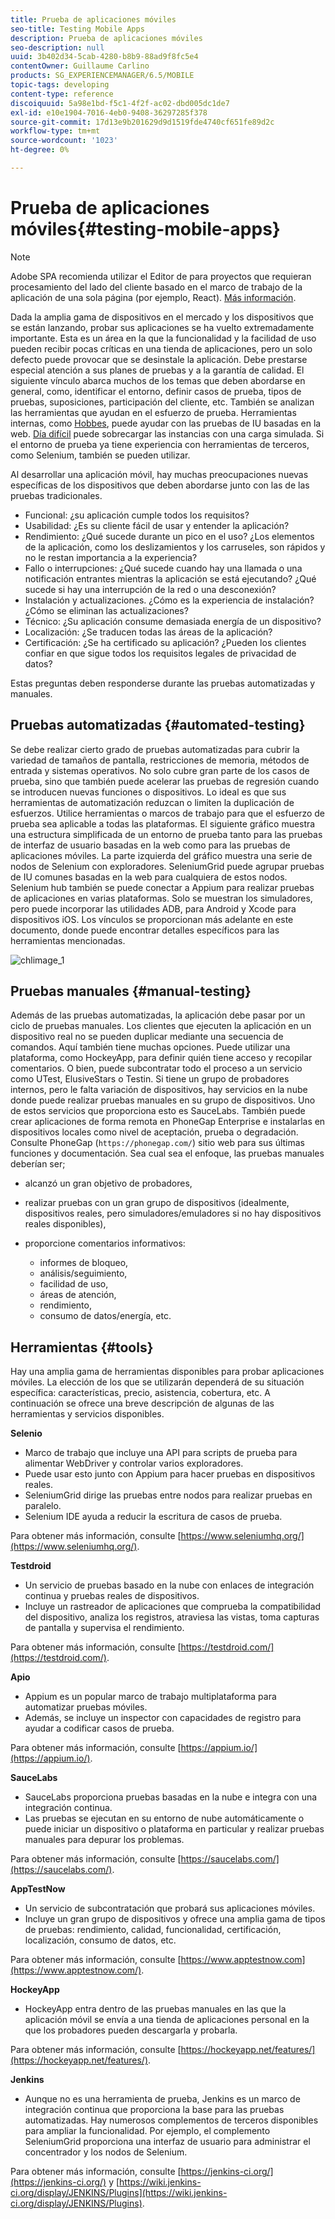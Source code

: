 ```yaml
---
title: Prueba de aplicaciones móviles
seo-title: Testing Mobile Apps
description: Prueba de aplicaciones móviles
seo-description: null
uuid: 3b402d34-5cab-4280-b8b9-88ad9f8fc5e4
contentOwner: Guillaume Carlino
products: SG_EXPERIENCEMANAGER/6.5/MOBILE
topic-tags: developing
content-type: reference
discoiquuid: 5a98e1bd-f5c1-4f2f-ac02-dbd005dc1de7
exl-id: e10e1904-7016-4eb0-9408-36297285f378
source-git-commit: 17d13e9b201629d9d1519fde4740cf651fe89d2c
workflow-type: tm+mt
source-wordcount: '1023'
ht-degree: 0%

---
```


# Prueba de aplicaciones móviles{#testing-mobile-apps}

>[!NOTE]
>
>Adobe SPA recomienda utilizar el Editor de para proyectos que requieran procesamiento del lado del cliente basado en el marco de trabajo de la aplicación de una sola página (por ejemplo, React). [Más información](/help/sites-developing/spa-overview.md).

Dada la amplia gama de dispositivos en el mercado y los dispositivos que se están lanzando, probar sus aplicaciones se ha vuelto extremadamente importante. Esta es un área en la que la funcionalidad y la facilidad de uso pueden recibir pocas críticas en una tienda de aplicaciones, pero un solo defecto puede provocar que se desinstale la aplicación. Debe prestarse especial atención a sus planes de pruebas y a la garantía de calidad. El siguiente vínculo abarca muchos de los temas que deben abordarse en general, como, identificar el entorno, definir casos de prueba, tipos de pruebas, suposiciones, participación del cliente, etc. También se analizan las herramientas que ayudan en el esfuerzo de prueba. Herramientas internas, como [Hobbes](/help/sites-developing/hobbes.md), puede ayudar con las pruebas de IU basadas en la web. [Día difícil](/help/sites-developing/tough-day.md) puede sobrecargar las instancias con una carga simulada. Si el entorno de prueba ya tiene experiencia con herramientas de terceros, como Selenium, también se pueden utilizar.

Al desarrollar una aplicación móvil, hay muchas preocupaciones nuevas específicas de los dispositivos que deben abordarse junto con las de las pruebas tradicionales.

* Funcional: ¿su aplicación cumple todos los requisitos?
* Usabilidad: ¿Es su cliente fácil de usar y entender la aplicación?
* Rendimiento: ¿Qué sucede durante un pico en el uso? ¿Los elementos de la aplicación, como los deslizamientos y los carruseles, son rápidos y no le restan importancia a la experiencia?
* Fallo o interrupciones: ¿Qué sucede cuando hay una llamada o una notificación entrantes mientras la aplicación se está ejecutando? ¿Qué sucede si hay una interrupción de la red o una desconexión?
* Instalación y actualizaciones. ¿Cómo es la experiencia de instalación? ¿Cómo se eliminan las actualizaciones?
* Técnico: ¿Su aplicación consume demasiada energía de un dispositivo?
* Localización: ¿Se traducen todas las áreas de la aplicación?
* Certificación: ¿Se ha certificado su aplicación? ¿Pueden los clientes confiar en que sigue todos los requisitos legales de privacidad de datos?

Estas preguntas deben responderse durante las pruebas automatizadas y manuales.

## Pruebas automatizadas {#automated-testing}

Se debe realizar cierto grado de pruebas automatizadas para cubrir la variedad de tamaños de pantalla, restricciones de memoria, métodos de entrada y sistemas operativos. No solo cubre gran parte de los casos de prueba, sino que también puede acelerar las pruebas de regresión cuando se introducen nuevas funciones o dispositivos. Lo ideal es que sus herramientas de automatización reduzcan o limiten la duplicación de esfuerzos. Utilice herramientas o marcos de trabajo para que el esfuerzo de prueba sea aplicable a todas las plataformas. El siguiente gráfico muestra una estructura simplificada de un entorno de prueba tanto para las pruebas de interfaz de usuario basadas en la web como para las pruebas de aplicaciones móviles. La parte izquierda del gráfico muestra una serie de nodos de Selenium con exploradores. SeleniumGrid puede agrupar pruebas de IU comunes basadas en la web para cualquiera de estos nodos. Selenium hub también se puede conectar a Appium para realizar pruebas de aplicaciones en varias plataformas. Solo se muestran los simuladores, pero puede incorporar las utilidades ADB, para Android y Xcode para dispositivos iOS. Los vínculos se proporcionan más adelante en este documento, donde puede encontrar detalles específicos para las herramientas mencionadas.

![chlimage_1](assets/chlimage_1.jpeg)

## Pruebas manuales {#manual-testing}

Además de las pruebas automatizadas, la aplicación debe pasar por un ciclo de pruebas manuales. Los clientes que ejecuten la aplicación en un dispositivo real no se pueden duplicar mediante una secuencia de comandos. Aquí también tiene muchas opciones. Puede utilizar una plataforma, como HockeyApp, para definir quién tiene acceso y recopilar comentarios. O bien, puede subcontratar todo el proceso a un servicio como UTest, ElusiveStars o Testin. Si tiene un grupo de probadores internos, pero le falta variación de dispositivos, hay servicios en la nube donde puede realizar pruebas manuales en su grupo de dispositivos. Uno de estos servicios que proporciona esto es SauceLabs. También puede crear aplicaciones de forma remota en PhoneGap Enterprise e instalarlas en dispositivos locales como nivel de aceptación, prueba o degradación. Consulte PhoneGap (`https://phonegap.com/`) sitio web para sus últimas funciones y documentación. Sea cual sea el enfoque, las pruebas manuales deberían ser;

* alcanzó un gran objetivo de probadores,
* realizar pruebas con un gran grupo de dispositivos (idealmente, dispositivos reales, pero simuladores/emuladores si no hay dispositivos reales disponibles),
* proporcione comentarios informativos:

   * informes de bloqueo,
   * análisis/seguimiento,
   * facilidad de uso,
   * áreas de atención,
   * rendimiento,
   * consumo de datos/energía, etc.

## Herramientas {#tools}

Hay una amplia gama de herramientas disponibles para probar aplicaciones móviles. La elección de los que se utilizarán dependerá de su situación específica: características, precio, asistencia, cobertura, etc. A continuación se ofrece una breve descripción de algunas de las herramientas y servicios disponibles.

**Selenio**

* Marco de trabajo que incluye una API para scripts de prueba para alimentar WebDriver y controlar varios exploradores.
* Puede usar esto junto con Appium para hacer pruebas en dispositivos reales.
* SeleniumGrid dirige las pruebas entre nodos para realizar pruebas en paralelo.
* Selenium IDE ayuda a reducir la escritura de casos de prueba.

Para obtener más información, consulte [https://www.seleniumhq.org/](https://www.seleniumhq.org/).

**Testdroid**

* Un servicio de pruebas basado en la nube con enlaces de integración continua y pruebas reales de dispositivos.
* Incluye un rastreador de aplicaciones que comprueba la compatibilidad del dispositivo, analiza los registros, atraviesa las vistas, toma capturas de pantalla y supervisa el rendimiento.

Para obtener más información, consulte [https://testdroid.com/](https://testdroid.com/).

**Apio**

* Appium es un popular marco de trabajo multiplataforma para automatizar pruebas móviles.
* Además, se incluye un inspector con capacidades de registro para ayudar a codificar casos de prueba.

Para obtener más información, consulte [https://appium.io/](https://appium.io/).

**SauceLabs**

* SauceLabs proporciona pruebas basadas en la nube e integra con una integración continua.
* Las pruebas se ejecutan en su entorno de nube automáticamente o puede iniciar un dispositivo o plataforma en particular y realizar pruebas manuales para depurar los problemas.

Para obtener más información, consulte [https://saucelabs.com/](https://saucelabs.com/).

**AppTestNow**

* Un servicio de subcontratación que probará sus aplicaciones móviles.
* Incluye un gran grupo de dispositivos y ofrece una amplia gama de tipos de pruebas: rendimiento, calidad, funcionalidad, certificación, localización, consumo de datos, etc.

Para obtener más información, consulte [https://www.apptestnow.com](https://www.apptestnow.com/).

**HockeyApp**

* HockeyApp entra dentro de las pruebas manuales en las que la aplicación móvil se envía a una tienda de aplicaciones personal en la que los probadores pueden descargarla y probarla.

Para obtener más información, consulte [https://hockeyapp.net/features/](https://hockeyapp.net/features/).

**Jenkins**

* Aunque no es una herramienta de prueba, Jenkins es un marco de integración continua que proporciona la base para las pruebas automatizadas. Hay numerosos complementos de terceros disponibles para ampliar la funcionalidad. Por ejemplo, el complemento SeleniumGrid proporciona una interfaz de usuario para administrar el concentrador y los nodos de Selenium.

Para obtener más información, consulte [https://jenkins-ci.org/](https://jenkins-ci.org/) y [https://wiki.jenkins-ci.org/display/JENKINS/Plugins](https://wiki.jenkins-ci.org/display/JENKINS/Plugins).
